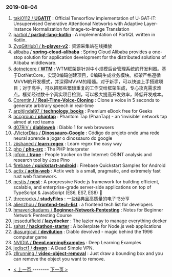 ### 2019-08-04 
1. [taki0112 / **UGATIT**](https://github.com/taki0112/UGATIT) : Official Tensorflow implementation of U-GAT-IT: Unsupervised Generative Attentional Networks with Adaptive Layer-Instance Normalization for Image-to-Image Translation
1. [partiql / **partiql-lang-kotlin**](https://github.com/partiql/partiql-lang-kotlin) : A implementation of PartiQL written in Kotlin.
1. [ZyqGitHub1 / **h-player-v2**](https://github.com/ZyqGitHub1/h-player-v2) : 资源采集站在线播放
1. [alibaba / **spring-cloud-alibaba**](https://github.com/alibaba/spring-cloud-alibaba) : Spring Cloud Alibaba provides a one-stop solution for application development for the distributed solutions of Alibaba middleware.
1. [dotnetcore / **WTM**](https://github.com/dotnetcore/WTM) : WTM框架是针对中小规模后台管理系统的开发利器。基于DotNetCore，实现0编码创建项目，0编码生成业务模块。框架严格遵循MVVM的开发模式，并深得MVVM的精髓。对于新手，可以快速上手搭建项目；对于高手，可以把那些繁琐重复的工作交给框架生成，专心攻克需求难点。框架经过数十个真实项目检测，可以极大提高开发效率，降低开发成本。
1. [CorentinJ / **Real-Time-Voice-Cloning**](https://github.com/CorentinJ/Real-Time-Voice-Cloning) : Clone a voice in 5 seconds to generate arbitrary speech in real-time
1. [arpitjindal97 / **technology_books**](https://github.com/arpitjindal97/technology_books) : Premium eBook free for Geeks
1. [nccgroup / **phantap**](https://github.com/nccgroup/phantap) : Phantom Tap (PhanTap) - an ‘invisible’ network tap aimed at red teams
1. [d07RiV / **diabloweb**](https://github.com/d07RiV/diabloweb) : Diablo 1 for web browsers
1. [JVictorDias / **Dinossauro-Google**](https://github.com/JVictorDias/Dinossauro-Google) : Código do projeto onde uma rede neural aprende a jogar o dinossauro do google
1. [ziishaned / **learn-regex**](https://github.com/ziishaned/learn-regex) : Learn regex the easy way
1. [php / **php-src**](https://github.com/php/php-src) : The PHP Interpreter
1. [jofpin / **trape**](https://github.com/jofpin/trape) : People tracker on the Internet: OSINT analysis and research tool by Jose Pino
1. [firebase / **quickstart-android**](https://github.com/firebase/quickstart-android) : Firebase Quickstart Samples for Android
1. [actix / **actix-web**](https://github.com/actix/actix-web) : Actix web is a small, pragmatic, and extremely fast rust web framework.
1. [nestjs / **nest**](https://github.com/nestjs/nest) : A progressive Node.js framework for building efficient, scalable, and enterprise-grade server-side applications on top of TypeScript & JavaScript (ES6, ES7, ES8) 🚀
1. [threerocks / **studyFiles**](https://github.com/threerocks/studyFiles) : 一些经典且高质量的电子书分享
1. [alienzhou / **frontend-tech-list**](https://github.com/alienzhou/frontend-tech-list) : a frontend tech list for developers
1. [hmaverickadams / **Beginner-Network-Pentesting**](https://github.com/hmaverickadams/Beginner-Network-Pentesting) : Notes for Beginner Network Pentesting Course
1. [jesseduffield / **lazydocker**](https://github.com/jesseduffield/lazydocker) : The lazier way to manage everything docker
1. [sahat / **hackathon-starter**](https://github.com/sahat/hackathon-starter) : A boilerplate for Node.js web applications
1. [diasurgical / **devilution**](https://github.com/diasurgical/devilution) : Diablo devolved - magic behind the 1996 computer game
1. [NVIDIA / **DeepLearningExamples**](https://github.com/NVIDIA/DeepLearningExamples) : Deep Learning Examples
1. [jedisct1 / **dsvpn**](https://github.com/jedisct1/dsvpn) : A Dead Simple VPN.
1. [zllrunning / **video-object-removal**](https://github.com/zllrunning/video-object-removal) : Just draw a bounding box and you can remove the object you want to remove. 

- [ < 上一页 ](https://github.com/able8/github-trending-daily-record/blob/master/2019-08-03.md) -------- [ 下一页 > ](https://github.com/able8/github-trending-daily-record/blob/master/2019-08-05.md)